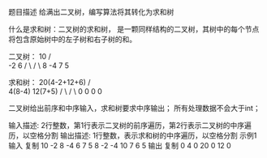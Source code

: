 题目描述
给满出二叉树，编写算法将其转化为求和树

什么是求和树：二叉树的求和树， 是一颗同样结构的二叉树，其树中的每个节点将包含原始树中的左子树和右子树的和。

二叉树：
                  10
               /      \
             -2        6
           /   \      /  \ 
          8    -4    7    5

求和树：
                 20(4-2+12+6)
               /      \
           4(8-4)      12(7+5)
            /   \      /  \ 
          0      0    0    0

二叉树给出前序和中序输入，求和树要求中序输出；
所有处理数据不会大于int；




输入描述:
2行整数，第1行表示二叉树的前序遍历，第2行表示二叉树的中序遍历，以空格分割
输出描述:
1行整数，表示求和树的中序遍历，以空格分割
示例1
输入
复制
10 -2 8 -4 6 7 5 8 -2 -4 10 7 6 5
输出
复制
0 4 0 20 0 12 0